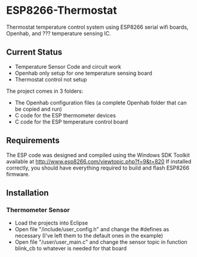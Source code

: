 # ESP8266-Thermostat

Thermostat temperature control system using ESP8266 serial wifi boards, Openhab, and ??? temperature sensing IC.

## Current Status

* Temperature Sensor Code and circuit work
* Openhab only setup for one temperature sensing board
* Thermostat control not setup

The project comes in 3 folders:

* The Openhab configuration files (a complete Openhab folder that can be copied and run)
* C code for the ESP thermometer devices
* C code for the ESP temperature control board

## Requirements

The ESP code was designed and compiled using the Windows SDK Toolkit available at http://www.esp8266.com/viewtopic.php?f=9&t=820 If installed correctly, you should have everything required to build and flash ESP8266 firmware.

## Installation

### Thermometer Sensor

* Load the projects into Eclipse
* Open file "/include/user_config.h" and change the #defines as necessary (I've left them to the default ones in the example)
* Open file "/user/user_main.c" and change the sensor topic in function blink_cb to whatever is needed for that board
